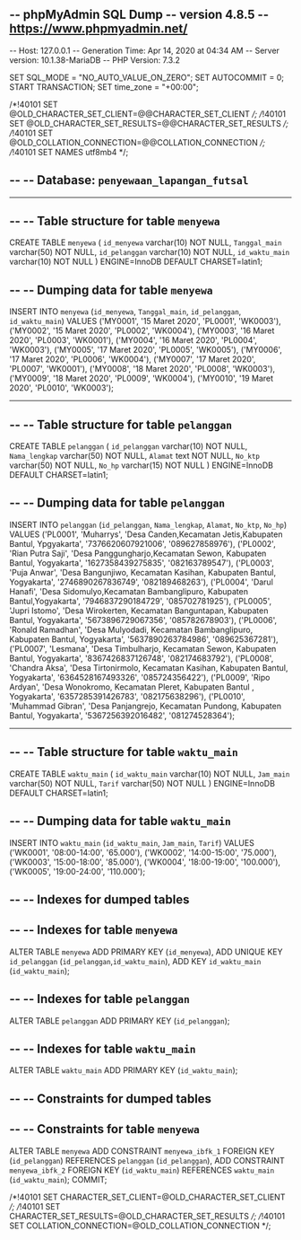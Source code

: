 -- phpMyAdmin SQL Dump
-- version 4.8.5
-- https://www.phpmyadmin.net/
--
-- Host: 127.0.0.1
-- Generation Time: Apr 14, 2020 at 04:34 AM
-- Server version: 10.1.38-MariaDB
-- PHP Version: 7.3.2

SET SQL_MODE = "NO_AUTO_VALUE_ON_ZERO";
SET AUTOCOMMIT = 0;
START TRANSACTION;
SET time_zone = "+00:00";


/*!40101 SET @OLD_CHARACTER_SET_CLIENT=@@CHARACTER_SET_CLIENT */;
/*!40101 SET @OLD_CHARACTER_SET_RESULTS=@@CHARACTER_SET_RESULTS */;
/*!40101 SET @OLD_COLLATION_CONNECTION=@@COLLATION_CONNECTION */;
/*!40101 SET NAMES utf8mb4 */;

--
-- Database: `penyewaan_lapangan_futsal`
--

-- --------------------------------------------------------

--
-- Table structure for table `menyewa`
--

CREATE TABLE `menyewa` (
  `id_menyewa` varchar(10) NOT NULL,
  `Tanggal_main` varchar(50) NOT NULL,
  `id_pelanggan` varchar(10) NOT NULL,
  `id_waktu_main` varchar(10) NOT NULL
) ENGINE=InnoDB DEFAULT CHARSET=latin1;

--
-- Dumping data for table `menyewa`
--

INSERT INTO `menyewa` (`id_menyewa`, `Tanggal_main`, `id_pelanggan`, `id_waktu_main`) VALUES
('MY0001', '15 Maret 2020', 'PL0001', 'WK0003'),
('MY0002', '15 Maret 2020', 'PL0002', 'WK0004'),
('MY0003', '16 Maret 2020', 'PL0003', 'WK0001'),
('MY0004', '16 Maret 2020', 'PL0004', 'WK0003'),
('MY0005', '17 Maret 2020', 'PL0005', 'WK0005'),
('MY0006', '17 Maret 2020', 'PL0006', 'WK0004'),
('MY0007', '17 Maret 2020', 'PL0007', 'WK0001'),
('MY0008', '18 Maret 2020', 'PL0008', 'WK0003'),
('MY0009', '18 Maret 2020', 'PL0009', 'WK0004'),
('MY0010', '19 Maret 2020', 'PL0010', 'WK0003');

-- --------------------------------------------------------

--
-- Table structure for table `pelanggan`
--

CREATE TABLE `pelanggan` (
  `id_pelanggan` varchar(10) NOT NULL,
  `Nama_lengkap` varchar(50) NOT NULL,
  `Alamat` text NOT NULL,
  `No_ktp` varchar(50) NOT NULL,
  `No_hp` varchar(15) NOT NULL
) ENGINE=InnoDB DEFAULT CHARSET=latin1;

--
-- Dumping data for table `pelanggan`
--

INSERT INTO `pelanggan` (`id_pelanggan`, `Nama_lengkap`, `Alamat`, `No_ktp`, `No_hp`) VALUES
('PL0001', 'Muharrys', 'Desa Canden,Kecamatan Jetis,Kabupaten Bantul, Ypgyakarta', '7376620607921006', '089627858976'),
('PL0002', 'Rian Putra Saji', 'Desa Panggungharjo,Kecamatan Sewon, Kabupaten Bantul, Yogyakarta', '1627358439275835', '082163789547'),
('PL0003', 'Puja Anwar', 'Desa Bangunjiwo, Kecamatan Kasihan, Kabupaten Bantul, Yogyakarta', '2746890267836749', '082189468263'),
('PL0004', 'Darul Hanafi', 'Desa Sidomulyo,Kecamatan Bambanglipuro, Kabupaten Bantul,Yogyakarta', '7946837290184729', '085702781925'),
('PL0005', 'Jupri Istomo', 'Desa Wirokerten, Kecamatan Banguntapan, Kabupaten Bantul, Yogyakarta', '5673896729067356', '085782678903'),
('PL0006', 'Ronald Ramadhan', 'Desa Mulyodadi, Kecamatan Bambanglipuro, Kabupaten Bantul, Yogyakarta', '5637890263784986', '089625367281'),
('PL0007', 'Lesmana', 'Desa Timbulharjo, Kecamatan Sewon, Kabupaten Bantul, Yogyakarta', '8367426837126748', '082174683792'),
('PL0008', 'Chandra Aksa', 'Desa Tirtonirmolo, Kecamatan Kasihan, Kabupaten Bantul, Yogyakarta', '6364528167493326', '085724356422'),
('PL0009', 'Ripo Ardyan', 'Desa Wonokromo, Kecamatan Pleret, Kabupaten Bantul , Yogyakarta', '6357285391426783', '082175638296'),
('PL0010', 'Muhammad Gibran', 'Desa Panjangrejo, Kecamatan Pundong, Kabupaten Bantul, Yogyakarta', '5367256392016482', '081274528364');

-- --------------------------------------------------------

--
-- Table structure for table `waktu_main`
--

CREATE TABLE `waktu_main` (
  `id_waktu_main` varchar(10) NOT NULL,
  `Jam_main` varchar(50) NOT NULL,
  `Tarif` varchar(50) NOT NULL
) ENGINE=InnoDB DEFAULT CHARSET=latin1;

--
-- Dumping data for table `waktu_main`
--

INSERT INTO `waktu_main` (`id_waktu_main`, `Jam_main`, `Tarif`) VALUES
('WK0001', '08:00-14:00', '65.000'),
('WK0002', '14:00-15:00', '75.000'),
('WK0003', '15:00-18:00', '85.000'),
('WK0004', '18:00-19:00', '100.000'),
('WK0005', '19:00-24:00', '110.000');

--
-- Indexes for dumped tables
--

--
-- Indexes for table `menyewa`
--
ALTER TABLE `menyewa`
  ADD PRIMARY KEY (`id_menyewa`),
  ADD UNIQUE KEY `id_pelanggan` (`id_pelanggan`,`id_waktu_main`),
  ADD KEY `id_waktu_main` (`id_waktu_main`);

--
-- Indexes for table `pelanggan`
--
ALTER TABLE `pelanggan`
  ADD PRIMARY KEY (`id_pelanggan`);

--
-- Indexes for table `waktu_main`
--
ALTER TABLE `waktu_main`
  ADD PRIMARY KEY (`id_waktu_main`);

--
-- Constraints for dumped tables
--

--
-- Constraints for table `menyewa`
--
ALTER TABLE `menyewa`
  ADD CONSTRAINT `menyewa_ibfk_1` FOREIGN KEY (`id_pelanggan`) REFERENCES `pelanggan` (`id_pelanggan`),
  ADD CONSTRAINT `menyewa_ibfk_2` FOREIGN KEY (`id_waktu_main`) REFERENCES `waktu_main` (`id_waktu_main`);
COMMIT;

/*!40101 SET CHARACTER_SET_CLIENT=@OLD_CHARACTER_SET_CLIENT */;
/*!40101 SET CHARACTER_SET_RESULTS=@OLD_CHARACTER_SET_RESULTS */;
/*!40101 SET COLLATION_CONNECTION=@OLD_COLLATION_CONNECTION */;

